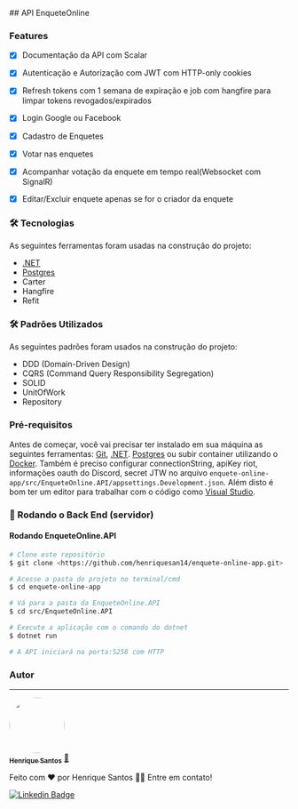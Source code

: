 ﻿﻿## API EnqueteOnline

### Features

- [x] Documentação da API com Scalar
- [x] Autenticação e Autorização com JWT com HTTP-only cookies
- [x] Refresh tokens com 1 semana de expiração e job com hangfire para limpar tokens revogados/expirados 
- [x] Login Google ou Facebook
- [x] Cadastro de Enquetes
- [x] Votar nas enquetes
- [x] Acompanhar votação da enquete em tempo real(Websocket com SignalR)
- [x] Editar/Excluir enquete apenas se for o criador da enquete 


### 🛠 Tecnologias

As seguintes ferramentas foram usadas na construção do projeto:
- [.NET](https://dotnet.microsoft.com/en-us/)
- [Postgres](https://www.postgresql.org/)
- Carter
- Hangfire
- Refit

### 🛠 Padrões Utilizados

As seguintes padrões foram usados na construção do projeto:
- DDD (Domain-Driven Design)
- CQRS (Command Query Responsibility Segregation)
- SOLID
- UnitOfWork
- Repository

### Pré-requisitos

Antes de começar, você vai precisar ter instalado em sua máquina as seguintes ferramentas:
[Git](https://git-scm.com), [.NET](https://dotnet.microsoft.com/en-us/).
[Postgres](https://www.postgresql.org/) ou subir container utilizando o [Docker](https://www.docker.com/).
Também é preciso configurar connectionString, apiKey riot, informações oauth do Discord, secret JTW no arquivo `enquete-online-app/src/EnqueteOnline.API/appsettings.Development.json`.
Além disto é bom ter um editor para trabalhar com o código como [Visual Studio](https://visualstudio.microsoft.com/pt-br/downloads/).


### 🎲 Rodando o Back End (servidor)

#### Rodando EnqueteOnline.API

```bash
# Clone este repositório
$ git clone <https://github.com/henriquesan14/enquete-online-app.git>

# Acesse a pasta do projeto no terminal/cmd
$ cd enquete-online-app

# Vá para a pasta da EnqueteOnline.API
$ cd src/EnqueteOnline.API

# Execute a aplicação com o comando do dotnet
$ dotnet run

# A API iniciará na porta:5258 com HTTP
```

### Autor
---

<a href="https://www.linkedin.com/in/henrique-san/">
 <img style="border-radius: 50%;" src="https://avatars.githubusercontent.com/u/33522361?v=4" width="100px;" alt=""/>
 <br />
 <sub><b>Henrique Santos</b></sub></a> <a href="https://www.linkedin.com/in/henrique-san/">🚀</a>


Feito com ❤️ por Henrique Santos 👋🏽 Entre em contato!

[![Linkedin Badge](https://img.shields.io/badge/-Henrique-blue?style=flat-square&logo=Linkedin&logoColor=white&link=https://www.linkedin.com/in/henrique-san/)](https://www.linkedin.com/in/henrique-san/) 
